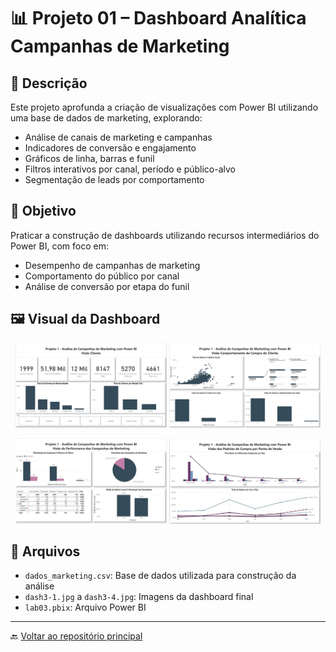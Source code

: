# 📊 Projeto 01 – Dashboard Analítica Campanhas de Marketing

## 🧾 Descrição

Este projeto aprofunda a criação de visualizações com Power BI utilizando uma base de dados de marketing, explorando:

- Análise de canais de marketing e campanhas
- Indicadores de conversão e engajamento
- Gráficos de linha, barras e funil
- Filtros interativos por canal, período e público-alvo
- Segmentação de leads por comportamento

## 📌 Objetivo

Praticar a construção de dashboards utilizando recursos intermediários do Power BI, com foco em:

- Desempenho de campanhas de marketing
- Comportamento do público por canal
- Análise de conversão por etapa do funil

## 🖼️ Visual da Dashboard

<p align="center">
  <img src="./imagens/dash3-1.jpg" alt="Página Visão Cliente" width="48%"/>
  <img src="./imagens/dash3-2.jpg" alt="Página Visão Comportamento" width="48%"/>
</p>
<p align="center">
  <img src="./imagens/dash3-3.jpg" alt="Página Visão Campanhas" width="48%"/>
  <img src="./imagens/dash3-4.jpg" alt="Página Visão Pontos de Venda" width="48%"/>
</p>

## 📁 Arquivos

- `dados_marketing.csv`: Base de dados utilizada para construção da análise
- `dash3-1.jpg` a `dash3-4.jpg`: Imagens da dashboard final
- `lab03.pbix`: Arquivo Power BI

---

🔙 [Voltar ao repositório principal](../README.md)